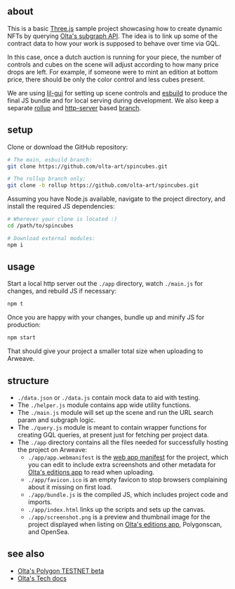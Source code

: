 ## about

This is a basic [Three.js](https://github.com/mrdoob/three.js/) sample project showcasing how to create dynamic NFTs by querying [Olta's subgraph API](https://api.thegraph.com/subgraphs/name/olta-art/mumbai-v1). The idea is to link up some of the contract data to how your work is supposed to behave over time via GQL.

In this case, once a dutch auction is running for your piece, the number of controls and cubes on the scene will adjust according to how many price drops are left. For example, if someone were to mint an edition at bottom price, there should be only the color control and less cubes present.

We are using [lil-gui](https://github.com/georgealways/lil-gui/) for setting up scene controls and [esbuild](https://github.com/evanw/esbuild) to produce the final JS bundle and for local serving during development. We also keep a separate [rollup](https://github.com/rollup/rollup) and [http-server](https://github.com/http-party/http-server) based [branch](https://github.com/olta-art/spincubes/tree/rollup).

## setup

Clone or download the GitHub repository:

```sh
# The main, esbuild branch:
git clone https://github.com/olta-art/spincubes.git

# The rollup branch only:
git clone -b rollup https://github.com/olta-art/spincubes.git
```

Assuming you have Node.js available, navigate to the project directory, and install the required JS dependencies:

```sh
# Wherever your clone is located :)
cd /path/to/spincubes

# Download external modules:
npm i
```

## usage

Start a local http server out the `./app` directory, watch `./main.js` for changes, and rebuild JS if necessary:

```sh
npm t
```

Once you are happy with your changes, bundle up and minify JS for production:

```sh
npm start
```

That should give your project a smaller total size when uploading to Arweave.

## structure

- `./data.json` or `./data.js` contain mock data to aid with testing.
- The `./helper.js` module contains app wide utility functions.
- The `./main.js` module will set up the scene and run the URL search param and subgraph logic.
- The `./query.js` module is meant to contain wrapper functions for creating GQL queries, at present just for fetching per project data.
- The `./app` directory contains all the files needed for successfully hosting the project on Arweave:
  - `./app/app.webmanifest` is the [web app manifest](https://developer.mozilla.org/en-US/docs/Web/Manifest) for the project, which you can edit to include extra screenshots and other metadata for [Olta's editions app](https://beta.olta.art/mumbai/) to read when uploading.
  - `./app/favicon.ico` is an empty favicon to stop browsers complaining about it missing on first load.
  - `./app/bundle.js` is the compiled JS, which includes project code and imports.
  - `./app/index.html` links up the scripts and sets up the canvas.
  - `./app/screenshot.png` is a preview and thumbnail image for the project displayed when listing on [Olta's editions app](https://beta.olta.art/mumbai/), Polygonscan, and OpenSea.

## see also

- [Olta's Polygon TESTNET beta](https://beta.olta.art/mumbai/index.html)
- [Olta's Tech docs](https://docs.olta.art/creator/introduction.html#become-a-creator)
